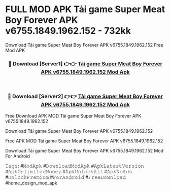 # FULL MOD APK Tải game Super Meat Boy Forever APK v6755.1849.1962.152 - 732kk
Download Tải game Super Meat Boy Forever APK v6755.1849.1962.152 Free Mod APK

<div align="center">
<h3>🔴 Download [Server1] 👉👉 <a href="https://apk-comot.site?title=Tải_game_Super_Meat_Boy_Forever_APK_v6755.1849.1962.152">Tải game Super Meat Boy Forever APK v6755.1849.1962.152 Mod Apk</a></h3><br>

<h3>🔴 Download [Server2] 👉👉 <a href="https://apk-comot.site?title=Tải_game_Super_Meat_Boy_Forever_APK_v6755.1849.1962.152">Tải game Super Meat Boy Forever APK v6755.1849.1962.152 Mod Apk</a></h3>
</div>


Free Download APK MOD Tải game Super Meat Boy Forever APK v6755.1849.1962.152

Download Tải game Super Meat Boy Forever APK v6755.1849.1962.152 

Free APK MOD Tải game Super Meat Boy Forever APK v6755.1849.1962.152 

Download Tải game Super Meat Boy Forever APK v6755.1849.1962.152 Mod For Android

𝚃𝚊𝚐𝚜: #𝙼𝚘𝚍𝙰𝚙𝚔 #𝙳𝚘𝚠𝚗𝚕𝚘𝚊𝚍𝙼𝚘𝚍𝙰𝚙𝚔 #𝙰𝚙𝚔𝙻𝚊𝚝𝚎𝚜𝚝𝚅𝚎𝚛𝚜𝚒𝚘𝚗 #𝙰𝚙𝚔𝚄𝚗𝚕𝚒𝚖𝚒𝚝𝚎𝚍𝙼𝚘𝚗𝚎𝚢 #𝙰𝚙𝚔𝚄𝚗𝚕𝚘𝚌𝚔𝙰𝚕𝚕 #𝙰𝚙𝚔𝙽𝚘𝙰𝚍𝚜 #𝚄𝚗𝚕𝚘𝚌𝚔𝙿𝚛𝚎𝚖𝚒𝚞𝚖 #𝙵𝚘𝚛𝙰𝚗𝚍𝚛𝚘𝚒𝚍 #𝙵𝚛𝚎𝚎𝙳𝚘𝚠𝚗𝚕𝚘𝚊𝚍 #home_design_mod_apk